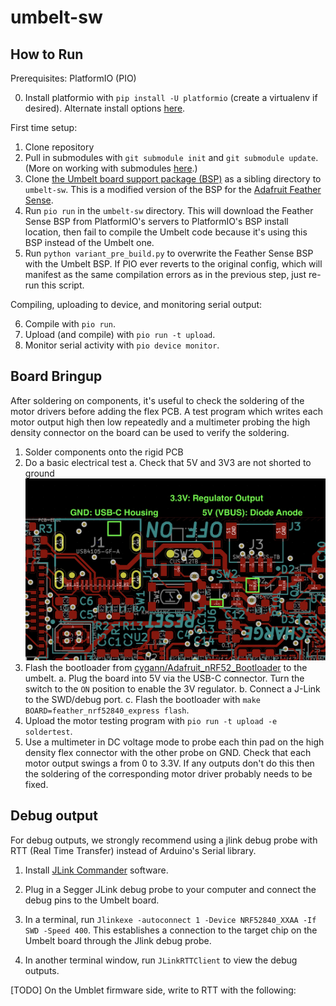 # umbelt-sw

## How to Run

Prerequisites: PlatformIO (PIO)

0. Install platformio with `pip install -U platformio` (create a virtualenv if desired). Alternate install options [here](https://docs.platformio.org/en/latest/core/installation.html).

First time setup:

1. Clone repository
2. Pull in submodules with `git submodule init` and `git submodule update`.
    (More on working with submodules [here](https://git-scm.com/book/en/v2/Git-Tools-Submodules).)
3. Clone [the Umbelt board support package (BSP)](https://github.com/cygann/Adafruit_nRF52_Arduino) as a sibling directory to `umbelt-sw`. This is a modified version of the BSP for the [Adafruit Feather Sense](https://www.adafruit.com/product/4516).
4. Run `pio run` in the `umbelt-sw` directory. This will download the Feather Sense BSP from PlatformIO's servers to PlatformIO's BSP install location, then fail to compile the Umbelt code because it's using this BSP instead of the Umbelt one.
5. Run `python variant_pre_build.py` to overwrite the Feather Sense BSP with the Umbelt BSP. If PIO ever reverts to the original config, which will manifest as the same compilation errors as in the previous step, just re-run this script.

Compiling, uploading to device, and monitoring serial output:

6. Compile with `pio run`.
7. Upload (and compile) with `pio run -t upload`.
8. Monitor serial activity with `pio device monitor`.

## Board Bringup

After soldering on components, it's useful to check the soldering of the motor drivers before adding the flex PCB. A test program which writes each motor output high then low repeatedly and a multimeter probing the high density connector on the board can be used to verify the soldering.

1. Solder components onto the rigid PCB
2. Do a basic electrical test
    a. Check that 5V and 3V3 are not shorted to ground
![electrical test locations](./img/electrical_test.jpg)
3. Flash the bootloader from [cygann/Adafruit_nRF52_Bootloader](https://github.com/cygann/Adafruit_nRF52_Bootloader) to the umbelt.
    a. Plug the board into 5V via the USB-C connector. Turn the switch to the `ON` position to enable the 3V regulator.
    b. Connect a J-Link to the SWD/debug port.
    c. Flash the bootloader with `make BOARD=feather_nrf52840_express flash`.
4. Upload the motor testing program with `pio run -t upload -e soldertest`.
5. Use a multimeter in DC voltage mode to probe each thin pad on the high density flex connector with the other probe on GND. Check that each motor output swings a from 0 to 3.3V. If any outputs don't do this then the soldering of the corresponding motor driver probably needs to be fixed.

## Debug output

For debug outputs, we strongly recommend using a jlink debug probe with RTT (Real Time Transfer) instead of Arduino's
Serial library.

1. Install [JLink Commander](https://www.segger.com/downloads/jlink/) software.

2. Plug in a Segger JLink debug probe to your computer and connect the debug pins to the Umbelt board.

3. In a terminal, run `Jlinkexe -autoconnect 1 -Device NRF52840_XXAA -If SWD -Speed 400`. This establishes a connection to the target chip on the Umbelt board through the Jlink debug probe.

4. In another terminal window, run `JLinkRTTClient` to view the debug outputs.

[TODO] On the Umblet firmware side, write to RTT with the following:

